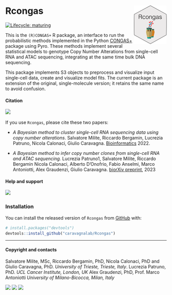 
# Rcongas <a href='caravagnalab.github.io/rcongas'><img src='man/figures/logo.png' align="right" height="120" /></a>

<!-- badges: start -->

[![Lifecycle:
maturing](https://img.shields.io/badge/lifecycle-maturing-blue.svg)](https://www.tidyverse.org/lifecycle/#maturing)
<!-- badges: end -->

This is the `(R)CONGAS+` R package, an interface to run the
probabilistic methods implemented in the Python
[CONGAS+](https://github.com/caravagnalab/CONGASp) package using Pyro. These
methods implement several statistical models to genotype Copy Number
Alterations from single-cell RNA and ATAC sequencing, integrating at the
same time bulk DNA sequencing.

This package implements S3 objects to preprocess and visualize input
single-cell data, create and visualize model fits. The current package
is an extension of the original, single-molecule version; it retains the
same name to avoid confusion.

#### Citation

[![](https://img.shields.io/badge/doi-10.1101/2021.02.02.429335-red.svg)](https://doi.org/10.1101/2023.04.01.535197)

If you use `Rcongas`, please cite these two papers:
- *A Bayesian method to cluster single-cell RNA sequencing data using copy number alterations*. Salvatore Milite, Riccardo Bergamin, Lucrezia Patruno, Nicola Calonaci, Giulio Caravagna. [Bioinformatics](https://doi.org/10.1093/bioinformatics/btac143) 2022.

- *A Bayesian method to infer copy number clones from single-cell RNA and ATAC sequencing.* Lucrezia Patruno1, Salvatore Milite, Riccardo Bergamin Nicola Calonaci, Alberto D’Onofrio, Fabio Anselmi, Marco Antoniotti, Alex Graudenzi, Giulio Caravagna.
    [biorXiv
    preprint](https://www.biorxiv.org/content/10.1101/2023.04.01.535197v1),
    2023



#### Help and support

[![](https://img.shields.io/badge/GitHub%20Pages-https://caravagnalab.github.io/rcongas/-steelblue.svg)](https://caravagnalab.github.io/rcongas)

### Installation

You can install the released version of `Rcongas` from
[GitHub](https://github.com/) with:

``` r
# install.packages("devtools")
devtools::install_github("caravagnalab/Rcongas")
```

------------------------------------------------------------------------

#### Copyright and contacts

Salvatore Milite, MSc, Riccardo Bergamin, PhD, Nicola Calonaci, PhD and Giulio Caravagna,
PhD. *University of Trieste, Trieste, Italy*.
Lucrezia Patruno, PhD. *UCL Cancer Institute, London, UK*
Alex Graudenzi, PhD, Prof. Marco Antoniotti *University of Milano-Bicocca, Milan, Italy*

[![](https://img.shields.io/badge/Email-gcaravagn@gmail.com-steelblue.svg)](mailto:gcaravagn@gmail.com)
[![](https://img.shields.io/badge/CDS%20Lab%20Github-caravagnalab-seagreen.svg)](https://github.com/caravagnalab)
[![](https://img.shields.io/badge/CDS%20Lab%20webpage-https://www.caravagnalab.org/-red.svg)](https://www.caravagnalab.org/)
